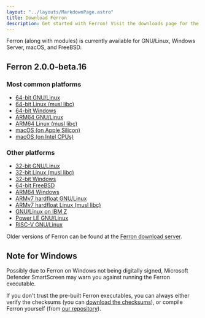 ```yaml
---
layout: "../layouts/MarkdownPage.astro"
title: Download Ferron
description: Get started with Ferron! Visit the downloads page for the latest stable releases to find your perfect fit!
---
```


Ferron (along with modules) is currently available for GNU/Linux, Windows Server, macOS, and FreeBSD.

## Ferron 2.0.0-beta.16

### Most common platforms

- [64-bit GNU/Linux](https://downloads.ferronweb.org/2.0.0-beta.16/ferron-2.0.0-beta.16-x86_64-unknown-linux-gnu.zip)
- [64-bit Linux (musl libc)](https://downloads.ferronweb.org/2.0.0-beta.16/ferron-2.0.0-beta.16-x86_64-unknown-linux-musl.zip)
- [64-bit Windows](https://downloads.ferronweb.org/2.0.0-beta.16/ferron-2.0.0-beta.16-x86_64-pc-windows-msvc.zip)
- [ARM64 GNU/Linux](https://downloads.ferronweb.org/2.0.0-beta.16/ferron-2.0.0-beta.16-aarch64-unknown-linux-gnu.zip)
- [ARM64 Linux (musl libc)](https://downloads.ferronweb.org/2.0.0-beta.16/ferron-2.0.0-beta.16-aarch64-unknown-linux-musl.zip)
- [macOS (on Apple Silicon)](https://downloads.ferronweb.org/2.0.0-beta.16/ferron-2.0.0-beta.16-aarch64-apple-darwin.zip)
- [macOS (on Intel CPUs)](https://downloads.ferronweb.org/2.0.0-beta.16/ferron-2.0.0-beta.16-x86_64-apple-darwin.zip)

### Other platforms

- [32-bit GNU/Linux](https://downloads.ferronweb.org/2.0.0-beta.16/ferron-2.0.0-beta.16-i686-unknown-linux-gnu.zip)
- [32-bit Linux (musl libc)](https://downloads.ferronweb.org/2.0.0-beta.16/ferron-2.0.0-beta.16-i686-unknown-linux-musl.zip)
- [32-bit Windows](https://downloads.ferronweb.org/2.0.0-beta.16/ferron-2.0.0-beta.16-i686-pc-windows-msvc.zip)
- [64-bit FreeBSD](https://downloads.ferronweb.org/2.0.0-beta.16/ferron-2.0.0-beta.16-x86_64-unknown-freebsd.zip)
- [ARM64 Windows](https://downloads.ferronweb.org/2.0.0-beta.16/ferron-2.0.0-beta.16-aarch64-pc-windows-msvc.zip)
- [ARMv7 hardfloat GNU/Linux](https://downloads.ferronweb.org/2.0.0-beta.16/ferron-2.0.0-beta.16-armv7-unknown-linux-gnueabihf.zip)
- [ARMv7 hardfloat Linux (musl libc)](https://downloads.ferronweb.org/2.0.0-beta.16/ferron-2.0.0-beta.16-armv7-unknown-linux-musleabihf.zip)
- [GNU/Linux on IBM Z](https://downloads.ferronweb.org/2.0.0-beta.16/ferron-2.0.0-beta.16-s390x-unknown-linux-gnu.zip)
- [Power LE GNU/Linux](https://downloads.ferronweb.org/2.0.0-beta.16/ferron-2.0.0-beta.16-powerpc64le-unknown-linux-gnu.zip)
- [RISC-V GNU/Linux](https://downloads.ferronweb.org/2.0.0-beta.16/ferron-2.0.0-beta.16-riscv64gc-unknown-linux-gnu.zip)

Older versions of Ferron can be found at the [Ferron download server](https://downloads.ferronweb.org/).

## Note for Windows

Possibly due to Ferron on Windows not being digitally signed, Microsoft Defender SmartScreen may warn you against running the Ferron executable.

If you don't trust the pre-built Ferron executables, you can always either verify the checksums (you can [download the checksums](https://downloads.ferronweb.org/2.0.0-beta.16/ferron-2.0.0-beta.16.sha256sum)), or compile Ferron yourself (from [our repository](https://github.com/ferronweb/ferron)).
